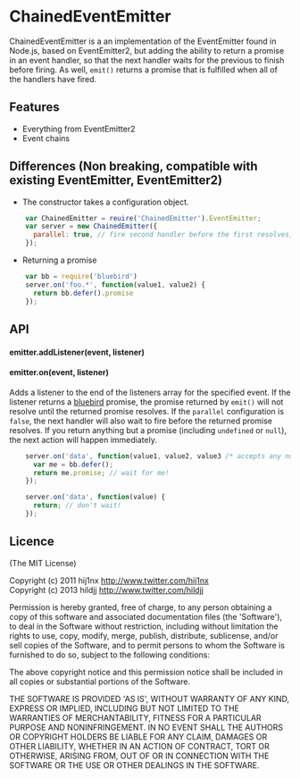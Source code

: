 # ChainedEventEmitter

ChainedEventEmitter is a an implementation of the EventEmitter found in Node.js,
based on EventEmitter2, but adding the ability to return a promise in an event
handler, so that the next handler waits for the previous to finish before
firing.  As well, `emit()` returns a promise that is fulfilled when all of the
handlers have fired.

## Features

 - Everything from EventEmitter2
 - Event chains

## Differences (Non breaking, compatible with existing EventEmitter, EventEmitter2)

 - The constructor takes a configuration object.

```javascript
    var ChainedEmitter = reuire('ChainedEmitter').EventEmitter;
    var server = new ChainedEmitter({
      parallel: true, // fire second handler before the first resolves, defaults to false
    });
```

 - Returning a promise

```javascript
    var bb = require('bluebird')
    server.on('foo.*', function(value1, value2) {
      return bb.defer().promise
    });
```

## API

#### emitter.addListener(event, listener)
#### emitter.on(event, listener)

Adds a listener to the end of the listeners array for the specified event.  If
the listener returns a [bluebird](https://github.com/petkaantonov/bluebird) promise, the promise returned by `emit()` will not
resolve until the returned promise resolves.  If the `parallel` configuration
is `false`, the next handler will also wait to fire before the returned promise
resolves.  If you return anything but a promise (including `undefined` or
`null`), the next action will happen immediately.

```javascript
    server.on('data', function(value1, value2, value3 /* accepts any number of expected values... */) {
      var me = bb.defer();
      return me.promise; // wait for me!
    });
```

```javascript
    server.on('data', function(value) {
      return; // don't wait!
    });
```

## Licence

(The MIT License)

Copyright (c) 2011 hij1nx <http://www.twitter.com/hij1nx>  
Copyright (c) 2013 hildjj <http://www.twitter.com/hildjj>

Permission is hereby granted, free of charge, to any person obtaining a copy of this software and associated documentation files (the 'Software'), to deal in the Software without restriction, including without limitation the rights to use, copy, modify, merge, publish, distribute, sublicense, and/or sell copies of the Software, and to permit persons to whom the Software is furnished to do so, subject to the following conditions:

The above copyright notice and this permission notice shall be included in all copies or substantial portions of the Software.

THE SOFTWARE IS PROVIDED 'AS IS', WITHOUT WARRANTY OF ANY KIND, EXPRESS OR IMPLIED, INCLUDING BUT NOT LIMITED TO THE WARRANTIES OF MERCHANTABILITY, FITNESS FOR A PARTICULAR PURPOSE AND NONINFRINGEMENT. IN NO EVENT SHALL THE AUTHORS OR COPYRIGHT HOLDERS BE LIABLE FOR ANY CLAIM, DAMAGES OR OTHER LIABILITY, WHETHER IN AN ACTION OF CONTRACT, TORT OR OTHERWISE, ARISING FROM, OUT OF OR IN CONNECTION WITH THE SOFTWARE OR THE USE OR OTHER DEALINGS IN THE SOFTWARE.
